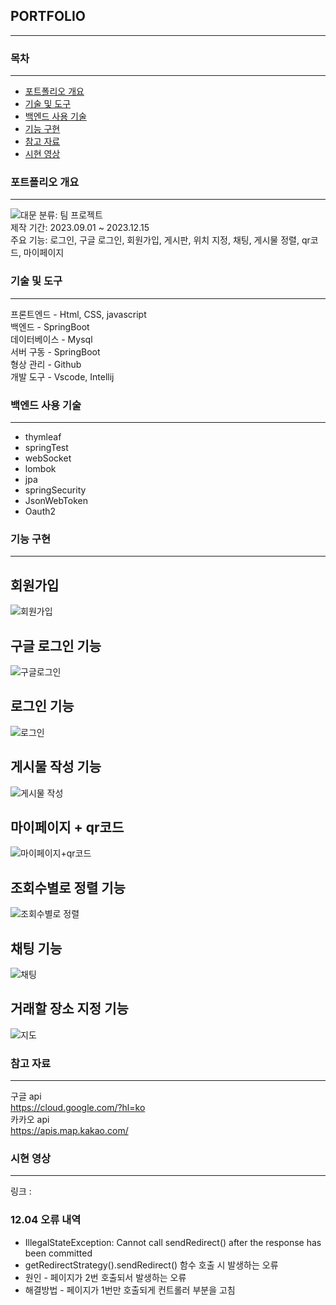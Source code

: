 ## PORTFOLIO
***
### 목차
***
- [포트폴리오 개요](https://github.com/kkameoo/Bookproject#포트폴리오-개요)
- [기술 및 도구](https://github.com/kkameoo/Bookproject#기술-및-도구)
- [백엔드 사용 기술](https://github.com/kkameoo/Bookproject#백엔드-사용-기술)          
- [기능 구현](https://github.com/kkameoo/Bookproject#기능-구현)
- [참고 자료](https://github.com/kkameoo/Bookproject#참고-자료)
- [시현 영상](https://github.com/kkameoo/Bookproject#시현-영상)    
### 포트폴리오 개요
***
![대문](https://github.com/kkameoo/bikeproject/assets/116774845/734fb4b7-f1c4-4fa4-9e8d-ee5d9a27c50b)
분류: 팀 프로젝트  
제작 기간: 2023.09.01 ~ 2023.12.15  
주요 기능: 로그인, 구글 로그인, 회원가입, 게시판, 위치 지정, 채팅, 게시물 정렬, qr코드, 마이페이지      

### 기술 및 도구
***
프론트엔드 - Html, CSS, javascript            
백엔드 - SpringBoot    
데이터베이스 - Mysql    
서버 구동 - SpringBoot         
형상 관리 - Github       
개발 도구 - Vscode, Intellij    

### 백엔드 사용 기술
***
- thymleaf 
- springTest
- webSocket
- lombok
- jpa
- springSecurity
- JsonWebToken
- Oauth2

### 기능 구현
***
## 회원가입
![회원가입](https://github.com/kkameoo/bikeproject/assets/116774845/0ab06dc5-f78b-40c9-985a-7d3e4bbc73ee)
## 구글 로그인 기능
![구글로그인](https://github.com/kkameoo/bikeproject/assets/116774845/70dfe1c8-ecd8-48ad-ba33-761e0003f9a4)
## 로그인 기능
![로그인](https://github.com/kkameoo/bikeproject/assets/116774845/577a825a-23e0-4e5a-ae8a-dc1877b43ed3)
## 게시물 작성 기능
![게시물 작성](https://github.com/kkameoo/bikeproject/assets/116774845/8aea87a6-76ab-42e3-9284-4c64692a0121)
## 마이페이지 + qr코드
![마이페이지+qr코드](https://github.com/kkameoo/bikeproject/assets/116774845/02fbc6e4-2cc9-4afe-9a4a-70bad2e0b2c8)
## 조회수별로 정렬 기능
![조회수별로 정렬](https://github.com/kkameoo/bikeproject/assets/116774845/473a644c-65f7-4437-a7dc-908f90f83bef)
## 채팅 기능
![채팅](https://github.com/kkameoo/bikeproject/assets/116774845/3aca5e66-ea67-45f9-bd1e-72efddcaa4b7)
## 거래할 장소 지정 기능
![지도](https://github.com/kkameoo/bikeproject/assets/116774845/922267d3-d710-4e6f-9dba-40a890fcc4b1)
 
### 참고 자료
***
구글 api   
https://cloud.google.com/?hl=ko  
카카오 api      
https://apis.map.kakao.com/  

### 시현 영상
***
링크 : 



### 12.04 오류 내역
- IllegalStateException: Cannot call sendRedirect() after the response has been committed
- getRedirectStrategy().sendRedirect() 함수 호출 시 발생하는 오류
- 원인 - 페이지가 2번 호출되서 발생하는 오류
- 해결방법 - 페이지가 1번만 호출되게 컨트롤러 부분을 고침
